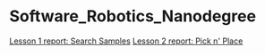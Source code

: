 # Software_Robotics_Nanodegree

[Lesson 1 report: Search Samples](https://github.com/FortinoDiVinci/Software_Robotics_Nanodegree/blob/master/report_lesson1.md)
[Lesson 2 report: Pick n' Place](https://github.com/FortinoDiVinci/Software_Robotics_Nanodegree/blob/master/report_lesson2.md)
